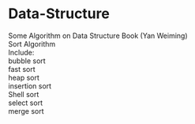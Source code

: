 # Data-Structure
Some Algorithm on Data Structure Book (Yan Weiming)<br>
Sort Algorithm<br>
Include:<br>
bubble sort<br>
fast sort<br>
heap sort<br>
insertion sort<br>
Shell sort<br>
select sort<br>
merge sort<br>